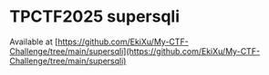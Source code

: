# TPCTF2025 supersqli

Available at [https://github.com/EkiXu/My-CTF-Challenge/tree/main/supersqli](https://github.com/EkiXu/My-CTF-Challenge/tree/main/supersqli)
